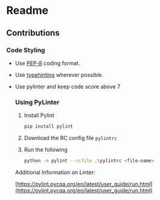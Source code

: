 
# Readme

## Contributions

### Code Styling

- Use [PEP-8](https://www.python.org/dev/peps/pep-0008/) coding format.
- Use [typehinting](https://docs.python.org/3/library/typing.html) wherever possible.
- Use pylinter and keep code score above 7
    
    ### Using PyLinter
    
    1.  Install Pylint
        
        ```bash
        pip install pylint
        ```
        
    2. Download the RC config file `pylintrc`
    3. Run the following
        
        ```bash
        python -m pylint --rcfile .\pylintrc <file-name>
        ```
        
    
    Additional Information on Linter:
    
    [https://pylint.pycqa.org/en/latest/user_guide/run.html](https://pylint.pycqa.org/en/latest/user_guide/run.html)
